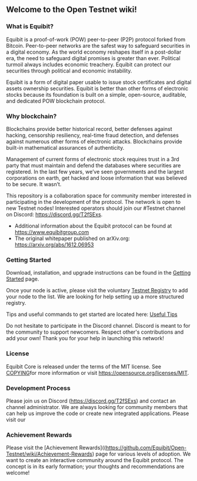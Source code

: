 ## Welcome to the Open Testnet wiki!

### What is Equibit?

Equibit is a proof-of-work (POW) peer-to-peer (P2P) protocol forked from Bitcoin. Peer-to-peer networks are the safest way to safeguard securities in a digital economy. As the world economy reshapes itself in a post-dollar era, the need to safeguard digital promises is greater than ever. Political turmoil always includes economic treachery. Equibit can protect our securities through political and economic instability.

Equibit is a form of digital paper usable to issue stock certificates and digital assets ownership securities. Equibit is better than other forms of electronic stocks because its foundation is built on a simple, open-source, auditable, and dedicated POW blockchain protocol.

### Why blockchain?

Blockchains provide better historical record, better defenses against hacking, censorship resiliency, real-time fraud detection, and defenses against numerous other forms of electronic attacks. Blockchains provide built-in mathematical assurances of authenticity.  

Management of current forms of electronic stock requires trust in a 3rd party that must maintain and defend the databases where securities are registered. In the last few years, we’ve seen governments and the largest corporations on earth, get hacked and loose information that was believed to be secure. It wasn’t.

This repository is a collaboration space for community member interested in participating in the development of the protocol. The network is open to new Testnet nodes! Interested operators should join our #Testnet channel on Discord: https://discord.gg/T2fSExs.

* Additional information about the Equibit protocol can be found at https://www.equibitgroup.com
* The original whitepaper published on arXiv.org: https://arxiv.org/abs/1612.06953

### Getting Started

Download, installation, and upgrade instructions can be found in the [Getting Started](doc/00-getting-started.md) page.

Once your node is active, please visit the voluntary [Testnet Registry](https://github.com/Equibit/Open-Testnet/wiki/Testnet-Registry) to add your node to the list. We are looking for help setting up a more structured registry.

Tips and useful commands to get started are located here: [Useful Tips](https://github.com/Equibit/Open-Testnet/wiki/Useful-Tips)

Do not hesitate to participate in the Discord channel. Discord is meant to for the community to support newcomers. Respect other's contributions and add your own! Thank you for your help in launching this network!

### License
Equibit Core is released under the terms of the MIT license. See [COPYING](COPYING.md)for more information or visit https://opensource.org/licenses/MIT.

### Development Process

Please join us on Discord (https://discord.gg/T2fSExs) and contact an channel administrator. We are always looking for community members that can help us improve the code or create new integrated applications. Please visit our 

### Achievement Rewards

Please visit the [Achievement Rewards]((https://github.com/Equibit/Open-Testnet/wiki/Achievement-Rewards) page for various levels of adoption. We want to create an interactive community around the Equibit protocol. The concept is in its early formation; your thoughts and recommendations are welcome!

